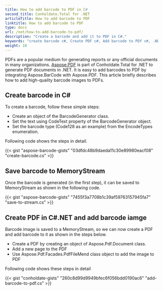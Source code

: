 ```yaml
---
title: How to add barcode to PDF in C#
second_title: Conholdate.Total for .NET
articleTitle: How to add barcode to PDF
linktitle: How to add barcode to PDF
type: docs
url: /net/how-to-add-barcode-to-pdf/
description: "Create a barcode and add it to PDF in C#."
keywords: "create barcode c#, Create PDF c#, Add barcode to PDf c#, .NET create barcode, .NET Create PDF, .NET Add barcode to PDf"
weight: 10
---
```


PDFs are a popular medium for generating reports or any official documents in many organizations. [Aspose.PDF](https://products.aspose.com/pdf/net) is part of Conholdate.Total for .NET to generate PDF documents in .NET. It is easy to add barcodes to PDF by integrating Aspose.BarCode with Aspose.PDF. This article briefly describes how to add high-quality barcode images to PDFs.
## **Create barcode in C#**
To create a barcode, follow these simple steps:

- Create an object of the BarcodeGenerator class.
- Set the text using CodeText property of the BarcodeGenerator object.
- Set the barcode type (Code128 as an example) from the EncodeTypes enumeration.

Following code shows the steps in detail.

{{< gist "aspose-barcode-gists" "03dfdc48b9daeda11c30e89980eacf08" "create-barcode.cs" >}}
## **Save barcode to MemoryStream**
Once the barcode is generated (in the first step), it can be saved to MemoryStream as shown in the following code.

{{< gist "aspose-barcode-gists" "7455f3a7708b1c39af59763157945fa7" "save-to-stream.cs" >}}
## **Create PDF in C#.NET and add barcode iamge**
Barcode image is saved to a MemoryStream, so we can now create a PDF and add barcode to it as shown in the steps below.

- Create a PDF by creating an object of Aspose.Pdf.Document class.
- Add a new page to the PDF
- Use Aspose.Pdf.Facades.PdfFileMend class object to add the image to PDF

Following code shows these steps in detail

{{< gist "conholdate-gists" "260c8d99d9949bfec6f056bdd0190ac6" "add-barcode-to-pdf.cs" >}}
